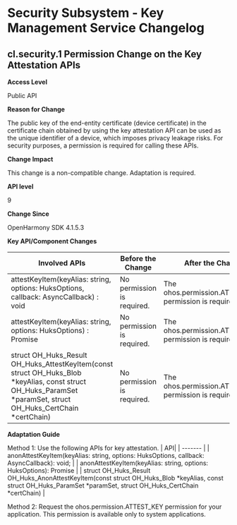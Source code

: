 # Security Subsystem - Key Management Service Changelog

## cl.security.1 Permission Change on the Key Attestation APIs

**Access Level**

Public API

**Reason for Change**

The public key of the end-entity certificate (device certificate) in the certificate chain obtained by using the key attestation API can be used as the unique identifier of a device, which imposes privacy leakage risks. For security purposes, a permission is required for calling these APIs.

**Change Impact**

This change is a non-compatible change. Adaptation is required.

**API level**

9

**Change Since**

OpenHarmony SDK 4.1.5.3

**Key API/Component Changes**

| Involved APIs| Before the Change| After the Change|
| ------- | ----- | ------ |
| attestKeyItem(keyAlias: string, options: HuksOptions, callback: AsyncCallback<HuksReturnResult>) : void | No permission    is required. | The ohos.permission.ATTEST_KEY permission is required.|
| attestKeyItem(keyAlias: string, options: HuksOptions) : Promise<HuksReturnResult> | No permission    is required. | The ohos.permission.ATTEST_KEY permission is required.|
| struct OH_Huks_Result OH_Huks_AttestKeyItem(const struct OH_Huks_Blob *keyAlias, const struct OH_Huks_ParamSet *paramSet, struct OH_Huks_CertChain *certChain) | No permission    is required. | The ohos.permission.ATTEST_KEY permission is required.|

**Adaptation Guide**

Method 1: Use the following APIs for key attestation.
| API|
| ------- |
| anonAttestKeyItem(keyAlias: string, options: HuksOptions, callback: AsyncCallback<HuksReturnResult>): void; |
| anonAttestKeyItem(keyAlias: string, options: HuksOptions): Promise<HuksReturnResult> |
| struct OH_Huks_Result OH_Huks_AnonAttestKeyItem(const struct OH_Huks_Blob *keyAlias, const struct OH_Huks_ParamSet *paramSet, struct OH_Huks_CertChain *certChain) |

Method 2: Request the ohos.permission.ATTEST_KEY permission for your application. This permission is available only to system applications.

